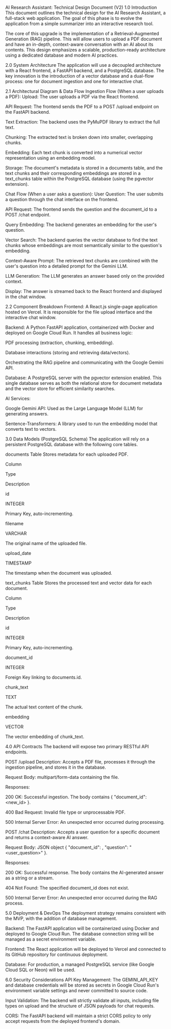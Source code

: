 AI Research Assistant: Technical Design Document (V2)
1.0 Introduction
This document outlines the technical design for the AI Research Assistant, a full-stack web application. The goal of this phase is to evolve the application from a simple summarizer into an interactive research tool.

The core of this upgrade is the implementation of a Retrieval-Augmented Generation (RAG) pipeline. This will allow users to upload a PDF document and have an in-depth, context-aware conversation with an AI about its contents. This design emphasizes a scalable, production-ready architecture using a dedicated database and modern AI practices.

2.0 System Architecture
The application will use a decoupled architecture with a React frontend, a FastAPI backend, and a PostgreSQL database. The key innovation is the introduction of a vector database and a dual-flow process: one for document ingestion and one for interactive chat.

2.1 Architectural Diagram & Data Flow
Ingestion Flow (When a user uploads a PDF):
Upload: The user uploads a PDF via the React frontend.

API Request: The frontend sends the PDF to a POST /upload endpoint on the FastAPI backend.

Text Extraction: The backend uses the PyMuPDF library to extract the full text.

Chunking: The extracted text is broken down into smaller, overlapping chunks.

Embedding: Each text chunk is converted into a numerical vector representation using an embedding model.

Storage: The document's metadata is stored in a documents table, and the text chunks and their corresponding embeddings are stored in a text_chunks table within the PostgreSQL database (using the pgvector extension).

Chat Flow (When a user asks a question):
User Question: The user submits a question through the chat interface on the frontend.

API Request: The frontend sends the question and the document_id to a POST /chat endpoint.

Query Embedding: The backend generates an embedding for the user's question.

Vector Search: The backend queries the vector database to find the text chunks whose embeddings are most semantically similar to the question's embedding.

Context-Aware Prompt: The retrieved text chunks are combined with the user's question into a detailed prompt for the Gemini LLM.

LLM Generation: The LLM generates an answer based only on the provided context.

Display: The answer is streamed back to the React frontend and displayed in the chat window.

2.2 Component Breakdown
Frontend: A React.js single-page application hosted on Vercel. It is responsible for the file upload interface and the interactive chat window.

Backend: A Python FastAPI application, containerized with Docker and deployed on Google Cloud Run. It handles all business logic:

PDF processing (extraction, chunking, embedding).

Database interactions (storing and retrieving data/vectors).

Orchestrating the RAG pipeline and communicating with the Google Gemini API.

Database: A PostgreSQL server with the pgvector extension enabled. This single database serves as both the relational store for document metadata and the vector store for efficient similarity searches.

AI Services:

Google Gemini API: Used as the Large Language Model (LLM) for generating answers.

Sentence-Transformers: A library used to run the embedding model that converts text to vectors.

3.0 Data Models (PostgreSQL Schema)
The application will rely on a persistent PostgreSQL database with the following core tables.

documents Table
Stores metadata for each uploaded PDF.

Column

Type

Description

id

INTEGER

Primary Key, auto-incrementing.

filename

VARCHAR

The original name of the uploaded file.

upload_date

TIMESTAMP

The timestamp when the document was uploaded.

text_chunks Table
Stores the processed text and vector data for each document.

Column

Type

Description

id

INTEGER

Primary Key, auto-incrementing.

document_id

INTEGER

Foreign Key linking to documents.id.

chunk_text

TEXT

The actual text content of the chunk.

embedding

VECTOR

The vector embedding of chunk_text.

4.0 API Contracts
The backend will expose two primary RESTful API endpoints.

POST /upload
Description: Accepts a PDF file, processes it through the ingestion pipeline, and stores it in the database.

Request Body: multipart/form-data containing the file.

Responses:

200 OK: Successful ingestion. The body contains { "document_id": <new_id> }.

400 Bad Request: Invalid file type or unprocessable PDF.

500 Internal Server Error: An unexpected error occurred during processing.

POST /chat
Description: Accepts a user question for a specific document and returns a context-aware AI answer.

Request Body: JSON object { "document_id": <id>, "question": "<user_question>" }.

Responses:

200 OK: Successful response. The body contains the AI-generated answer as a string or a stream.

404 Not Found: The specified document_id does not exist.

500 Internal Server Error: An unexpected error occurred during the RAG process.

5.0 Deployment & DevOps
The deployment strategy remains consistent with the MVP, with the addition of database management.

Backend: The FastAPI application will be containerized using Docker and deployed to Google Cloud Run. The database connection string will be managed as a secret environment variable.

Frontend: The React application will be deployed to Vercel and connected to its GitHub repository for continuous deployment.

Database: For production, a managed PostgreSQL service (like Google Cloud SQL or Neon) will be used.

6.0 Security Considerations
API Key Management: The GEMINI_API_KEY and database credentials will be stored as secrets in Google Cloud Run's environment variable settings and never committed to source code.

Input Validation: The backend will strictly validate all inputs, including file types on upload and the structure of JSON payloads for chat requests.

CORS: The FastAPI backend will maintain a strict CORS policy to only accept requests from the deployed frontend's domain.